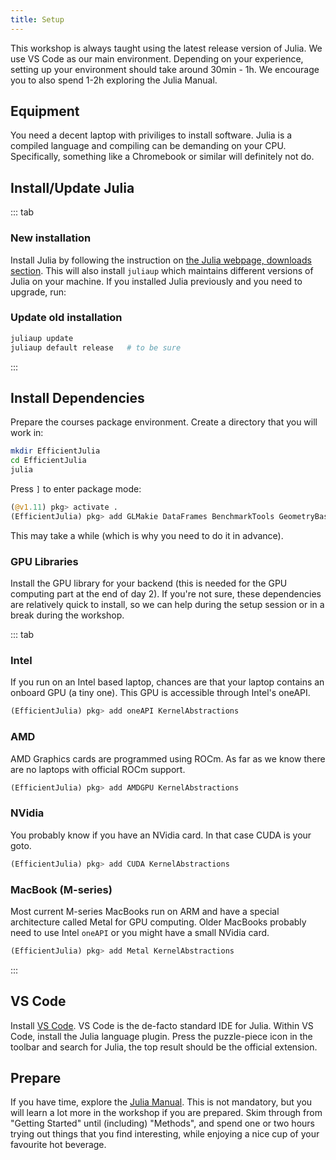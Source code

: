 ```yaml
---
title: Setup
---
```


This workshop is always taught using the latest release version of Julia. We use VS Code as our main environment. Depending on your experience, setting up your environment should take around 30min - 1h. We encourage you to also spend 1-2h exploring the Julia Manual.

## Equipment

You need a decent laptop with priviliges to install software. Julia is a compiled language and compiling can be demanding on your CPU. Specifically, something like a Chromebook or similar will definitely not do.

## Install/Update Julia

::: tab

### New installation
Install Julia by following the instruction on [the Julia webpage, downloads section](https://julialang.org/downloads/). This will also install `juliaup` which maintains different versions of Julia on your machine. If you installed Julia previously and you need to upgrade, run:

### Update old installation
```bash
juliaup update
juliaup default release   # to be sure
```
:::

## Install Dependencies

Prepare the courses package environment. Create a directory that you will work in:

```bash
mkdir EfficientJulia
cd EfficientJulia
julia
```

Press `]` to enter package mode:

```julia
(@v1.11) pkg> activate .
(EfficientJulia) pkg> add GLMakie DataFrames BenchmarkTools GeometryBasics IterTools Revise Unitful
```

This may take a while (which is why you need to do it in advance).

### GPU Libraries

Install the GPU library for your backend (this is needed for the GPU computing part at the end of day 2). If you're not sure, these dependencies are relatively quick to install, so we can help during the setup session or in a break during the workshop.

::: tab
### Intel
If you run on an Intel based laptop, chances are that your laptop contains an onboard GPU (a tiny one). This GPU is accessible through Intel's oneAPI.

```julia
(EfficientJulia) pkg> add oneAPI KernelAbstractions
```

### AMD
AMD Graphics cards are programmed using ROCm. As far as we know there are no laptops with official ROCm support.

```julia
(EfficientJulia) pkg> add AMDGPU KernelAbstractions
```

### NVidia
You probably know if you have an NVidia card. In that case CUDA is your goto.

```julia
(EfficientJulia) pkg> add CUDA KernelAbstractions
```

### MacBook (M-series)
Most current M-series MacBooks run on ARM and have a special architecture called Metal for GPU computing. Older MacBooks probably need to use Intel `oneAPI` or you might have a small NVidia card.

```julia
(EfficientJulia) pkg> add Metal KernelAbstractions
```
:::

## VS Code

Install [VS Code](https://code.visualstudio.com/). VS Code is the de-facto standard IDE for Julia. Within VS Code, install the Julia language plugin. Press the puzzle-piece icon in the toolbar and search for Julia, the top result should be the official extension.

## Prepare

If you have time, explore the [Julia Manual](https://docs.julialang.org/en/v1/). This is not mandatory, but you will learn a lot more in the workshop if you are prepared. Skim through from "Getting Started" until (including) "Methods", and spend one or two hours trying out things that you find interesting, while enjoying a nice cup of your favourite hot beverage.
